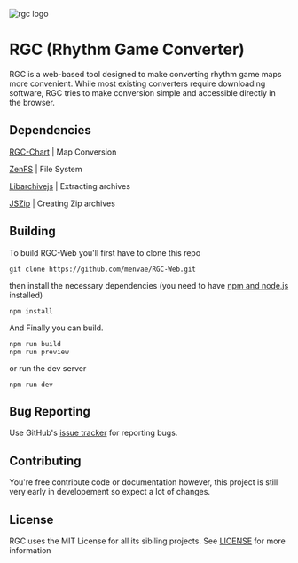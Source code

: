 ![rgc logo](https://github.com/user-attachments/assets/a4fef299-f762-4b7b-a1a3-77dae08b4830)

# RGC (Rhythm Game Converter)
RGC is a web-based tool designed to make converting rhythm game maps more convenient. While most existing converters require downloading software, RGC tries to make conversion simple and accessible directly in the browser.

## Dependencies
[RGC-Chart](https://github.com/menvae/RGC-Chart) | Map Conversion

[ZenFS](https://github.com/zen-fs/core) | File System

[Libarchivejs](https://github.com/nika-begiashvili/libarchivejs) | Extracting archives

[JSZip](https://github.com/Stuk/jszip) | Creating Zip archives


## Building
To build RGC-Web you'll first have to clone this repo
```
git clone https://github.com/menvae/RGC-Web.git
```
then install the necessary dependencies (you need to have [npm and node.js](https://nodejs.org/en/download) installed)
```
npm install
```
And Finally you can build.
```
npm run build
npm run preview
```
or run the dev server
```
npm run dev
```

## Bug Reporting
Use GitHub's [issue tracker](https://github.com/menvae/RGC-Web/issues) for reporting bugs.

## Contributing
You're free contribute code or documentation however, this project is still very early in developement so expect a lot of changes.

## License
RGC uses the MIT License for all its sibiling projects.
See [LICENSE](https://github.com/menvae/RGC-Web/blob/master/LICENSE) for more information
